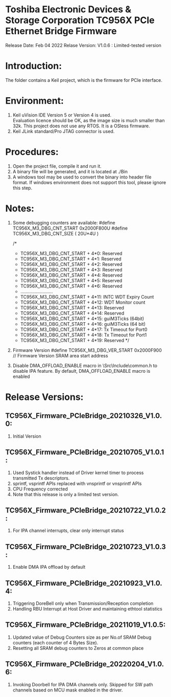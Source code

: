 # Toshiba Electronic Devices & Storage Corporation TC956X PCIe Ethernet Bridge Firmware

Release Date: Feb 04 2022
Relase Version: V1.0.6 : Limited-tested version


# Introduction:
The folder contains a Keil project, which is the firmware for PCIe interface.

# Environment:
1. Keil uVision IDE Version 5 or Version 4 is used.  
   Evaluation licence should be OK, as the image size is much smaller than 32k. This project does not
   use any RTOS. It is a OSless firmware.
2. Keil JLink standard/Pro JTAG connector is used.

# Procedures:
1. Open the project file, compile it and run it. 
2. A binary file will be generated, and it is located at ./Bin
3. A windows tool may be used to convert the binary into header file format. If windows environment
   does not support this tool, please ignore this step.

#  Notes:
1. Some debugging counters are available:
   #define TC956X_M3_DBG_CNT_START            0x2000F800U
   #define TC956X_M3_DBG_CNT_SIZE             ( 20U*4U )

    /*
    * TC956X_M3_DBG_CNT_START + 4*0:  Reserved
    * TC956X_M3_DBG_CNT_START + 4*1:   Reserved
    * TC956X_M3_DBG_CNT_START + 4*2:   Reserved
    * TC956X_M3_DBG_CNT_START + 4*3:   Reserved
    * TC956X_M3_DBG_CNT_START + 4*4:   Reserved
    * TC956X_M3_DBG_CNT_START + 4*5:   Reserved
    * TC956X_M3_DBG_CNT_START + 4*6:   Reserved
    *   .........................
    * TC956X_M3_DBG_CNT_START + 4*11:  INTC WDT Expiry Count
    * TC956X_M3_DBG_CNT_START + 4*12:  WDT Monitor count
    * TC956X_M3_DBG_CNT_START + 4*13:  Reserved
    * TC956X_M3_DBG_CNT_START + 4*14:  Reserved
    * TC956X_M3_DBG_CNT_START + 4*15:  guiM3Ticks (64bit)
    * TC956X_M3_DBG_CNT_START + 4*16:  guiM3Ticks (64 bit)
    * TC956X_M3_DBG_CNT_START + 4*17:  Tx Timeout for Port0
    * TC956X_M3_DBG_CNT_START + 4*18:  Tx Timeout for Port1
    * TC956X_M3_DBG_CNT_START + 4*19:  Reserved
    */

2. Firmware Version
    #define TC956X_M3_DBG_VER_START      0x2000F900 // Firmware Version SRAM area start address

3. Disable DMA_OFFLOAD_ENABLE macro in \Src\Include\common.h to disable IPA feature.
   By default, DMA_OFFLOAD_ENABLE macro is enabled

# Release Versions:

## TC956X_Firmware_PCIeBridge_20210326_V1.0.0:
1. Initial Version

## TC956X_Firmware_PCIeBridge_20210705_V1.0.1:
1. Used Systick handler instead of Driver kernel timer to process transmitted Tx descriptors.
2. sprintf, vsprintf APIs replaced with vnsprintf or vnsprintf APIs
3. CPU Frequency corrected
4. Note that this release is only a limited test version.

## TC956X_Firmware_PCIeBridge_20210722_V1.0.2:
1. For IPA channel interrupts, clear only interrupt status

## TC956X_Firmware_PCIeBridge_20210723_V1.0.3:
1. Enable DMA IPA offload by default

## TC956X_Firmware_PCIeBridge_20210923_V1.0.4:
1. Triggering DoreBell only when Transmission/Reception completion
2. Handling RBU Interrupt at Host Driver and maintaining ethtool statistics

## TC956X_Firmware_PCIeBridge_20211019_V1.0.5:
1. Updated value of Debug Counters size as per No.of SRAM Debug counters (each counter of 4 Bytes Size).
2. Resetting all SRAM debug counters to Zeros at common place

## TC956X_Firmware_PCIeBridge_20220204_V1.0.6:
1. Invoking Doorbell for IPA DMA channels only. Skipped for SW path channels based on MCU mask enabled in the driver.
